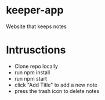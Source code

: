 # keeper-app
Website that keeps notes

# Intrusctions
- Clone repo locally
- run npm install
- run npm start
- click "Add Title" to add a new note
- press the trash icon to delete notes
